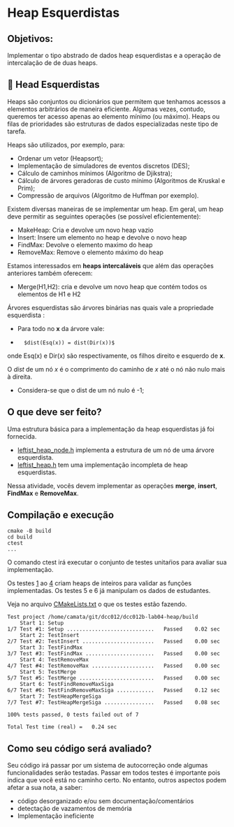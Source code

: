 
# Heap Esquerdistas

## Objetivos:

Implementar o tipo abstrado de dados heap esquerdistas e a operação de intercalação de de duas heaps.

## 📝 Head Esquerdistas

Heaps são conjuntos ou dicionários que permitem que tenhamos acessos a elementos arbitrários de maneira eficiente.
Algumas vezes, contudo, queremos ter acesso apenas ao elemento mínimo (ou máximo).
Heaps ou filas de prioridades são estruturas de dados especializadas neste tipo de tarefa.

Heaps são utilizados, por exemplo, para:

 - Ordenar um vetor (Heapsort);
 - Implementação de simuladores de eventos discretos (DES);
 - Cálculo de caminhos mínimos (Algoritmo de Djikstra);
 - Cálculo de árvores geradoras de custo mínimo (Algoritmos de Kruskal e Prim);
 - Compressão de arquivos (Algoritmo de Huffman por exemplo).

Existem diversas maneiras de se implementar um heap. Em geral, um heap deve permitir as seguintes operações (se possível eficientemente):
 - MakeHeap:  Cria e devolve um novo heap vazio
 - Insert: Insere um elemento no heap e devolve o novo heap
 - FindMax: Devolve o elemento maximo do heap
 - RemoveMax:  Remove o elemento máximo do heap

 Estamos interessados em **heaps intercaláveis** que além das operações anteriores também oferecem:
  - Merge(H1,H2): cria e devolve um novo heap que contém todos os elementos de H1 e H2

Árvores esquerdistas são árvores binárias nas quais vale a propriedade esquerdista :
 - Para todo no **x** da árvore vale:
 - 
         $dist(Esq(x)) = dist(Dir(x))$

onde Esq(x) e Dir(x) são respectivamente, os filhos direito e esquerdo de **x**.

O *dist* de um nó *x* é o comprimento do caminho de *x* até o nó não nulo mais à direita.
 - Considera-se que o dist de um nó nulo é -1;

## O que deve ser feito? 

Uma estrutura básica para a implementação da heap esquerdistas já foi fornecida. 
 - [leftist_heap_node.h](siga/include/leftist_heap_node.h) implementa a estrutura de um nó de uma árvore esquerdista.
 - [leftist_heap.h](siga/include/leftist_heap.h) tem uma implementação incompleta de heap esquerdistas.

 Nessa atividade, vocês devem implementar as operações **merge**, **insert**, **FindMax** e **RemoveMax**.

## Compilação e execução

```
cmake -B build 
cd build 
ctest
...

```
O comando ctest irá executar o conjunto de testes unitaŕios para avaliar sua implementação.

Os testes [1](tests/test1.cc)  ao [4](tests/test4.cc) criam heaps de inteiros para validar as funções implementadas. 
Os testes 5 e 6 já manipulam os dados de estudantes.

Veja no arquivo [CMakeLists.txt](CMakeLists.txt) o que os testes estão fazendo.

```
Test project /home/camata/git/dcc012/dcc012b-lab04-heap/build
    Start 1: Setup
1/7 Test #1: Setup ............................   Passed    0.02 sec
    Start 2: TestInsert
2/7 Test #2: TestInsert .......................   Passed    0.00 sec
    Start 3: TestFindMax
3/7 Test #3: TestFindMax ......................   Passed    0.00 sec
    Start 4: TestRemoveMax
4/7 Test #4: TestRemoveMax ....................   Passed    0.00 sec
    Start 5: TestMerge
5/7 Test #5: TestMerge ........................   Passed    0.00 sec
    Start 6: TestFindRemoveMaxSiga
6/7 Test #6: TestFindRemoveMaxSiga ............   Passed    0.12 sec
    Start 7: TestHeapMergeSiga
7/7 Test #7: TestHeapMergeSiga ................   Passed    0.08 sec

100% tests passed, 0 tests failed out of 7

Total Test time (real) =   0.24 sec
```


## Como seu código será avaliado?

Seu código irá passar por um sistema de autocorreção onde algumas funcionalidades serão testadas.
Passar em todos testes é importante pois indica que você está no caminho certo. No entanto, outros aspectos podem afetar a sua nota, a saber:
 - código desorganizado e/ou sem documentação/comentários
 - detectação de vazamentos de memória
 - Implementação ineficiente


